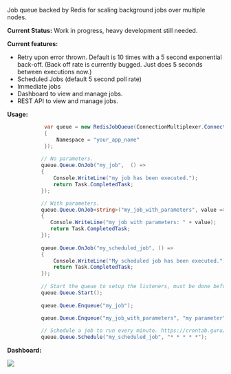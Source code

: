 Job queue backed by Redis for scaling background jobs over multiple nodes. 

**Current Status:** Work in progress, heavy development still needed.

**Current features:**
- Retry upon error thrown. Default is 10 times with a 5 second exponential back-off. (Back off rate is currently bugged. Just does 5 seconds between executions now.)
- Scheduled Jobs (default 5 second poll rate)
- Immediate jobs
- Dashboard to view and manage jobs.
- REST API to view and manage jobs.

**Usage:**

```c#
            var queue = new RedisJobQueue(ConnectionMultiplexer.Connect("localhost"), new JobQueueOptions
            {
                Namespace = "your_app_name"
            }); 
            
           // No parameters. 
           queue.Queue.OnJob("my_job",  () =>
           {
               Console.WriteLine("my job has been executed.");
               return Task.CompletedTask;
           });

           // With parameters.
           queue.Queue.OnJob<string>("my_job_with_parameters", value =>
           {
              Console.WriteLine("my job with parameters: " + value);
              return Task.CompletedTask;
           });
           
           queue.Queue.OnJob("my_scheduled_job", () =>
           {
               Console.WriteLine("My scheduled job has been executed.");
               return Task.CompletedTask;
           });
           
           // Start the queue to setup the listeners, must be done before enqueue is called.
           queue.Queue.Start();
           
           queue.Queue.Enqueue("my_job");
           
           queue.Queue.Enqueue("my_job_with_parameters", "my parameter");

           // Schedule a job to run every minute. https://crontab.guru/#*_*_*_*_*
           queue.Queue.Schedule("my_scheduled_job", "* * * * *");
```

**Dashboard:** 

![](https://d.pr/i/TquJ9l+)

